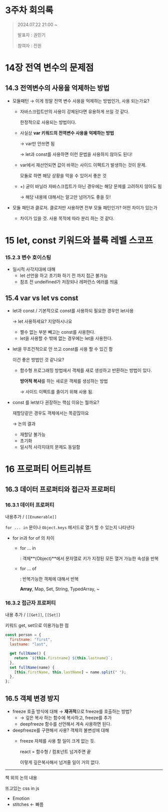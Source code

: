# 3주차 회의록
> 2024.07.22 21:00 ~
>
> 발표자 : 권민기
>
> 참여자 : 전원
> 

# 14장 **전역 변수의 문제점**

## 14.3 전역변수의 사용을 억제하는 방법

- 모듈패턴 → 이게 정말 전역 변수 사용을 억제하는 방법인가, 사용 되는가요?
    - 자바스크립트만의 사용이 강제된다면 유용하게 쓰일 것 같다.
        
        한정적으로 사용되는 방법이다.
        
    - 사실상 **var 키워드의 전역변수 사용을 억제하는 방법**
        
        → var만 안쓰면 됨
        
        → let과 const를 사용하면 이런 문법을 사용하지 않아도 된다!
        
    - var에서 재선언되면 값이 바뀌는 사이드 이펙트가 발생하는 것이 문제.
        
        모듈로 하면 해당 상황을 막을 수 있어서 좋은 것
        
    - +) 굳이 바닐라 자바스크립트가 아닌 경우에는 해당 문제를 고려하지 않아도 됨
        
        → 해당 내용에 대해서는 알고만 넘어가도 좋을 듯!
        
- 모듈 패턴과 클로저. 클로저만 사용하면 전부 모듈 패턴인가? 어떤 차이가 있는가
    - 차이가 있을 것. 사용 목적에 따라 분리 하는 것 같다.

# **15 let, const 키워드와 블록 레벨 스코프**

### **15.2.3 변수 호이스팅**

- 일시적 사각지대에 대해
    - let 선언을 하고 초기화 하기 전 까지 접근 불가능
    - 참조 전 undeifined가 저장되나 레퍼런스 에러를 띄움

## **15.4 var vs let vs const**

- let과 const / 기본적으로 const를 사용하되 필요한 경우만 let사용
    
    → let 사용하세요? 지양하시나요
    
    - 쩔수 없는 부분 빼고는 const를 사용한다.
    - let을 사용할 수 밖에 없는 경우에는 let을 사용한다.
- let을 무조건적으로 안 쓰고 const를 사용 할 수 있긴 함
    
    이건 좋은 방법인 것 같나요?
    
    - 함수형 프로그래밍 방법에서 객체를 새로 생성하고 반환하는 방법이 있다.
        
        **방어적 복사**를 하는 새로운 객체를 생성하는 방법
        
        → 사이드 이펙트를 줄이기 위해 사용 됨.
        
- const 를 let보다 권장하는 핵심 이유는 뭘까요?
    
    재할당같은 경우도 객체에서는 똑같잖아요
    
    → 논의 결과
    
    - 재할당 불가능
    - 초기화
    - 일시적 사각지대의 문제도 동일함

# **16 프로퍼티 어트리뷰트**

## **16.3 데이터 프로퍼티와 접근자 프로퍼티**

### **16.3.1 데이터 프로퍼티**

내용추가 / `[[Enumerable]]`

`for ... in` 문이나 `Object.keys` 메서드로 열거 할 수 있는지 나타낸다

- for in과 for of 의 차이
    - for … in
        
        : 객체**(Object)**에서 문자열로 키가 지정된 모든 열거 가능한 속성을 반복
        
    - for … of
        
        : 반복가능한 객체에 대해서 반복
        
        **Array**, Map, Set, String, TypedArray, ~
        

### **16.3.2 접근자 프로퍼티**

내용 추가 / `[[Get]]`, `[[Set]]`

키워드 get, set으로 이용가능한 점

```jsx
const person = {
  firstname: "first",
  lastname: "last",

  get fullName() {
    return `${this.firstname} ${this.lastname}`;
  },
  set fullName(name) {
    [this.firstName, this.lastName] = name.split(" ");
  },
};
```

## **16.5 객체 변경 방지**

- freeze 호출 방식에 대해 → **재귀적**으로 freeze를 호출하는 방법?
    - → 깊은 복사 하는 함수에 복사하고, freeze를 추가
    - deepfreeze 함수를 선언해서 계속 사용하면 된다.
- deepfreeze를 구현해서 사용? 객체의 불변성에 대해
    - freeze 자체를 사용 할 일이 크게 없는 듯.
        
        react = 함수형 / 컴포넌트 넘겨주면 끝
        
        이렇게 깊은복사해서 넘겨줄 일이 거의 없다.
        

---

책 외의 논의 내용

뜨고있는 css in js

- Emotion
- stitches ← 빠름
